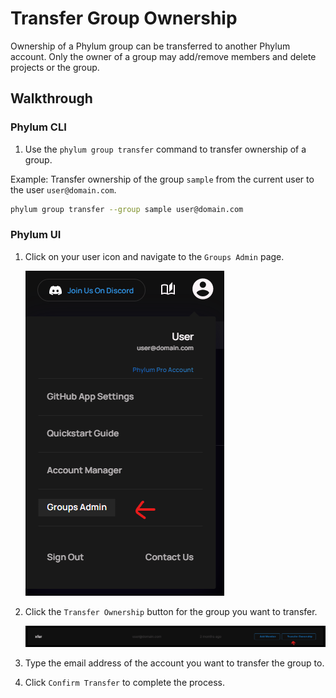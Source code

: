 # Transfer Group Ownership

Ownership of a Phylum group can be transferred to another Phylum account. Only the owner of a group may add/remove members and delete projects or the group.

## Walkthrough

### Phylum CLI

1. Use the `phylum group transfer` command to transfer ownership of a group.

Example: Transfer ownership of the group `sample` from the current user to the user `user@domain.com`.

```sh
phylum group transfer --group sample user@domain.com
```

### Phylum UI

1. Click on your user icon and navigate to the `Groups Admin` page.

   ![Phylum groups admin dropdown](../../assets/transfer_group_ownership_01.png)

2. Click the `Transfer Ownership` button for the group you want to transfer.

   ![Phylum groups menu - transfer ownership button](../../assets/transfer_group_ownership_02.png)

3. Type the email address of the account you want to transfer the group to.

4. Click `Confirm Transfer` to complete the process.
